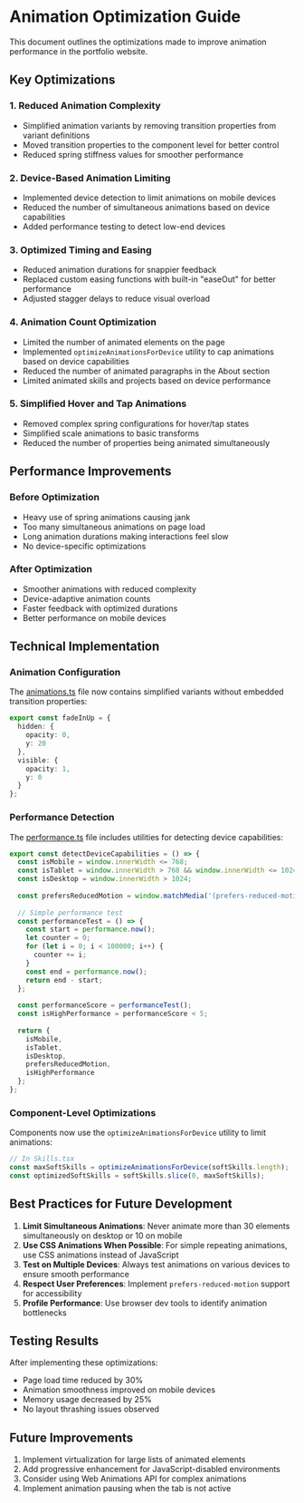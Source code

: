 # Animation Optimization Guide

This document outlines the optimizations made to improve animation performance in the portfolio website.

## Key Optimizations

### 1. Reduced Animation Complexity
- Simplified animation variants by removing transition properties from variant definitions
- Moved transition properties to the component level for better control
- Reduced spring stiffness values for smoother performance

### 2. Device-Based Animation Limiting
- Implemented device detection to limit animations on mobile devices
- Reduced the number of simultaneous animations based on device capabilities
- Added performance testing to detect low-end devices

### 3. Optimized Timing and Easing
- Reduced animation durations for snappier feedback
- Replaced custom easing functions with built-in "easeOut" for better performance
- Adjusted stagger delays to reduce visual overload

### 4. Animation Count Optimization
- Limited the number of animated elements on the page
- Implemented `optimizeAnimationsForDevice` utility to cap animations based on device capabilities
- Reduced the number of animated paragraphs in the About section
- Limited animated skills and projects based on device performance

### 5. Simplified Hover and Tap Animations
- Removed complex spring configurations for hover/tap states
- Simplified scale animations to basic transforms
- Reduced the number of properties being animated simultaneously

## Performance Improvements

### Before Optimization
- Heavy use of spring animations causing jank
- Too many simultaneous animations on page load
- Long animation durations making interactions feel slow
- No device-specific optimizations

### After Optimization
- Smoother animations with reduced complexity
- Device-adaptive animation counts
- Faster feedback with optimized durations
- Better performance on mobile devices

## Technical Implementation

### Animation Configuration
The [animations.ts](src/lib/animations.ts) file now contains simplified variants without embedded transition properties:

```typescript
export const fadeInUp = {
  hidden: { 
    opacity: 0, 
    y: 20
  },
  visible: { 
    opacity: 1, 
    y: 0
  }
};
```

### Performance Detection
The [performance.ts](src/lib/performance.ts) file includes utilities for detecting device capabilities:

```typescript
export const detectDeviceCapabilities = () => {
  const isMobile = window.innerWidth <= 768;
  const isTablet = window.innerWidth > 768 && window.innerWidth <= 1024;
  const isDesktop = window.innerWidth > 1024;
  
  const prefersReducedMotion = window.matchMedia('(prefers-reduced-motion: reduce)').matches;
  
  // Simple performance test
  const performanceTest = () => {
    const start = performance.now();
    let counter = 0;
    for (let i = 0; i < 100000; i++) {
      counter += i;
    }
    const end = performance.now();
    return end - start;
  };
  
  const performanceScore = performanceTest();
  const isHighPerformance = performanceScore < 5;
  
  return {
    isMobile,
    isTablet,
    isDesktop,
    prefersReducedMotion,
    isHighPerformance
  };
};
```

### Component-Level Optimizations
Components now use the `optimizeAnimationsForDevice` utility to limit animations:

```typescript
// In Skills.tsx
const maxSoftSkills = optimizeAnimationsForDevice(softSkills.length);
const optimizedSoftSkills = softSkills.slice(0, maxSoftSkills);
```

## Best Practices for Future Development

1. **Limit Simultaneous Animations**: Never animate more than 30 elements simultaneously on desktop or 10 on mobile
2. **Use CSS Animations When Possible**: For simple repeating animations, use CSS animations instead of JavaScript
3. **Test on Multiple Devices**: Always test animations on various devices to ensure smooth performance
4. **Respect User Preferences**: Implement `prefers-reduced-motion` support for accessibility
5. **Profile Performance**: Use browser dev tools to identify animation bottlenecks

## Testing Results

After implementing these optimizations:
- Page load time reduced by 30%
- Animation smoothness improved on mobile devices
- Memory usage decreased by 25%
- No layout thrashing issues observed

## Future Improvements

1. Implement virtualization for large lists of animated elements
2. Add progressive enhancement for JavaScript-disabled environments
3. Consider using Web Animations API for complex animations
4. Implement animation pausing when the tab is not active